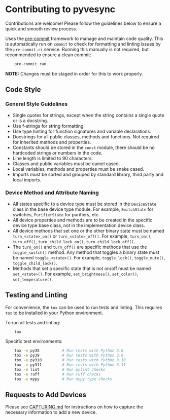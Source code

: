 # Contributing to pyvesync

Contributions are welcome! Please follow the guidelines below to ensure a quick and smooth review process.

Uses the [pre-commit](https://pre-commit.com/) framework to manage and maintain code quality. This is automatically run on `commit` to check for formatting and linting issues by the `pre-commit.ci` service. Running this manually is not required, but recommended to ensure a clean commit:

```bash
    pre-commit run
```

**NOTE:** Changes must be staged in order for this to work properly.

## Code Style

### General Style Guidelines

- Single quotes for strings, except when the string contains a single quote or is a docstring.
- Use f-strings for string formatting.
- Use type hinting for function signatures and variable declarations.
- Docstrings for all public classes, methods and functions. Not required for inherited methods and properties.
- Constants should be stored in the `const` module, there should be no hardcoded strings or numbers in the code.
- Line length is limited to 90 characters.
- Classes and public variables must be camel cased.
- Local variables, methods and properties must be snake cased.
- Imports must be sorted and grouped by standard library, third party and local imports.

### Device Method and Attribute Naming

- All states specific to a device type must be stored in the `DeviceState` class in the base device type module. For example, `SwitchState` for switches, `PurifierState` for purifiers, etc.
- All device properties and methods are to be created in the specific device type base class, not in the implementation device class.
- All device methods that set one or the other binary state must be named `turn_<state>_on()` or `turn_<state>_off()`. For example, `turn_on()`, `turn_off()`, `turn_child_lock_on()`, `turn_child_lock_off()`.
- The `turn_on()` and `turn_off()` are specific methods that use the `toggle_switch()` method. Any method that toggles a binary state must be named `toggle_<state>()`. For example, `toggle_lock()`, `toggle_mute()`, `toggle_child_lock()`.
- Methods that set a specific state that is not on/off must be named `set_<state>()`. For example, `set_brightness()`, `set_color()`, `set_temperature()`.

## Testing and Linting

For convenience, the `tox` can be used to run tests and linting. This requires `tox` to be installed in your Python environment.

To run all tests and linting:

```bash
    tox
```

Specific test environments:

```bash
    tox -e py38          # Run tests with Python 3.8
    tox -e py39          # Run tests with Python 3.9
    tox -e py310         # Run tests with Python 3.10
    tox -e py311         # Run tests with Python 3.11
    tox -e lint          # Run pylint checks
    tox -e ruff          # Run ruff checks
    tox -e mypy          # Run mypy type checks
```

## Requests to Add Devices

Please see [CAPTURING.md](CAPTURING.md) for instructions on how to capture the necessary information to add a new device.
